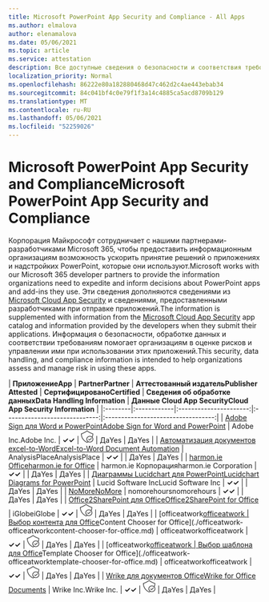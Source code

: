 ```yaml
---
title: Microsoft PowerPoint App Security and Compliance - All Apps
ms.author: elmalova
author: elenamalova
ms.date: 05/06/2021
ms.topic: article
ms.service: attestation
description: Все доступные сведения о безопасности и соответствия требованиям для всех приложений Microsoft PowerPoint.
localization_priority: Normal
ms.openlocfilehash: 86222e80a182880468d47c462d2c4ae443ebab34
ms.sourcegitcommit: 84c041bf4c0e79f1f3a14c4885ca5acd8709b129
ms.translationtype: MT
ms.contentlocale: ru-RU
ms.lasthandoff: 05/06/2021
ms.locfileid: "52259026"
---
```

# <a name="microsoft-powerpoint-app-security-and-compliance"></a><span data-ttu-id="2f928-103">Microsoft PowerPoint App Security and Compliance</span><span class="sxs-lookup"><span data-stu-id="2f928-103">Microsoft PowerPoint App Security and Compliance</span></span>

<span data-ttu-id="2f928-104">Корпорация Майкрософт сотрудничает с нашими партнерами-разработчиками Microsoft 365, чтобы предоставить информационным организациям возможность ускорить принятие решений о приложениях и надстройких PowerPoint, которые они используют.</span><span class="sxs-lookup"><span data-stu-id="2f928-104">Microsoft works with our Microsoft 365 developer partners to provide the information organizations need to expedite and inform decisions about PowerPoint apps and add-ins they use.</span></span> <span data-ttu-id="2f928-105">Эти сведения дополняются сведениями из [Microsoft Cloud App Security](https://www.microsoft.com/en-us/enterprise-mobility-security/cloud-app-security) и сведениями, предоставленными разработчиками при отправке приложений.</span><span class="sxs-lookup"><span data-stu-id="2f928-105">The information is supplemented with information from the [Microsoft Cloud App Security](https://www.microsoft.com/en-us/enterprise-mobility-security/cloud-app-security) app catalog and information provided by the developers when they submit their applications.</span></span> <span data-ttu-id="2f928-106">Информация о безопасности, обработке данных и соответствии требованиям помогает организациям в оценке рисков и управлении ими при использовании этих приложений.</span><span class="sxs-lookup"><span data-stu-id="2f928-106">This security, data handling, and compliance information is intended to help organizations assess and manage risk in using these apps.</span></span>

| <span data-ttu-id="2f928-107">**Приложение**</span><span class="sxs-lookup"><span data-stu-id="2f928-107">**App**</span></span> | <span data-ttu-id="2f928-108">**Partner**</span><span class="sxs-lookup"><span data-stu-id="2f928-108">**Partner**</span></span> | <span data-ttu-id="2f928-109">**Аттестованный издатель**</span><span class="sxs-lookup"><span data-stu-id="2f928-109">**Publisher Attested**</span></span> | <span data-ttu-id="2f928-110">**Сертифицировано**</span><span class="sxs-lookup"><span data-stu-id="2f928-110">**Certified**</span></span> | <span data-ttu-id="2f928-111">**Сведения об обработке данных**</span><span class="sxs-lookup"><span data-stu-id="2f928-111">**Data Handling Information**</span></span> | <span data-ttu-id="2f928-112">**Данные Cloud App Security**</span><span class="sxs-lookup"><span data-stu-id="2f928-112">**Cloud App Security Information**</span></span> |
|:--------|:------------|:----------------------:|:-----------------------------:|:----------------------------------:|
| [<span data-ttu-id="2f928-113">Adobe Sign для Word и PowerPoint</span><span class="sxs-lookup"><span data-stu-id="2f928-113">Adobe Sign for Word and PowerPoint</span></span>](./adobe-inc-sign-for-word-and-powerpoint.md) | <span data-ttu-id="2f928-114">Adobe Inc.</span><span class="sxs-lookup"><span data-stu-id="2f928-114">Adobe Inc.</span></span> | <span data-ttu-id="2f928-115">**✓**</span><span class="sxs-lookup"><span data-stu-id="2f928-115">**✓**</span></span> | <img alt="Certified application badge" src="../media/certified-badge.png" height="25" width="25" /> | <span data-ttu-id="2f928-116">Да</span><span class="sxs-lookup"><span data-stu-id="2f928-116">Yes</span></span> | <span data-ttu-id="2f928-117">Да</span><span class="sxs-lookup"><span data-stu-id="2f928-117">Yes</span></span> |
| [<span data-ttu-id="2f928-118">Автоматизация документов excel-to-Word</span><span class="sxs-lookup"><span data-stu-id="2f928-118">Excel-to-Word Document Automation</span></span>](./analysisplace-excel-to-word-document-automation.md) | <span data-ttu-id="2f928-119">AnalysisPlace</span><span class="sxs-lookup"><span data-stu-id="2f928-119">AnalysisPlace</span></span> | <span data-ttu-id="2f928-120">**✓**</span><span class="sxs-lookup"><span data-stu-id="2f928-120">**✓**</span></span> |  | <span data-ttu-id="2f928-121">Да</span><span class="sxs-lookup"><span data-stu-id="2f928-121">Yes</span></span> | <span data-ttu-id="2f928-122">Да</span><span class="sxs-lookup"><span data-stu-id="2f928-122">Yes</span></span> |
| [<span data-ttu-id="2f928-123">harmon.ie Office</span><span class="sxs-lookup"><span data-stu-id="2f928-123">harmon.ie for Office</span></span>](./harmonie-corporation-for-office.md) | <span data-ttu-id="2f928-124">harmon.ie Корпорация</span><span class="sxs-lookup"><span data-stu-id="2f928-124">harmon.ie Corporation</span></span> | <span data-ttu-id="2f928-125">**✓**</span><span class="sxs-lookup"><span data-stu-id="2f928-125">**✓**</span></span> |  | <span data-ttu-id="2f928-126">Да</span><span class="sxs-lookup"><span data-stu-id="2f928-126">Yes</span></span> | <span data-ttu-id="2f928-127">Да</span><span class="sxs-lookup"><span data-stu-id="2f928-127">Yes</span></span> |
| [<span data-ttu-id="2f928-128">Диаграммы Lucidchart для PowerPoint</span><span class="sxs-lookup"><span data-stu-id="2f928-128">Lucidchart Diagrams for PowerPoint</span></span>](./lucid-software-inc-lucidchart-diagrams-for-powerpoint.md) | <span data-ttu-id="2f928-129">Lucid Software Inc</span><span class="sxs-lookup"><span data-stu-id="2f928-129">Lucid Software Inc</span></span> | <span data-ttu-id="2f928-130">**✓**</span><span class="sxs-lookup"><span data-stu-id="2f928-130">**✓**</span></span> |  | <span data-ttu-id="2f928-131">Да</span><span class="sxs-lookup"><span data-stu-id="2f928-131">Yes</span></span> | <span data-ttu-id="2f928-132">Да</span><span class="sxs-lookup"><span data-stu-id="2f928-132">Yes</span></span> |
| [<span data-ttu-id="2f928-133">NoMore</span><span class="sxs-lookup"><span data-stu-id="2f928-133">NoMore</span></span>](./nomorehours-nomore.md) | <span data-ttu-id="2f928-134">nomorehours</span><span class="sxs-lookup"><span data-stu-id="2f928-134">nomorehours</span></span> | <span data-ttu-id="2f928-135">**✓**</span><span class="sxs-lookup"><span data-stu-id="2f928-135">**✓**</span></span> |  | <span data-ttu-id="2f928-136">Да</span><span class="sxs-lookup"><span data-stu-id="2f928-136">Yes</span></span> | <span data-ttu-id="2f928-137">Да</span><span class="sxs-lookup"><span data-stu-id="2f928-137">Yes</span></span> |
| [<span data-ttu-id="2f928-138">Office2SharePoint для Office</span><span class="sxs-lookup"><span data-stu-id="2f928-138">Office2SharePoint for Office</span></span>](./iglobe-office2sharepoint-for-office.md) | <span data-ttu-id="2f928-139">iGlobe</span><span class="sxs-lookup"><span data-stu-id="2f928-139">iGlobe</span></span> | <span data-ttu-id="2f928-140">**✓**</span><span class="sxs-lookup"><span data-stu-id="2f928-140">**✓**</span></span> | <img alt="Certified application badge" src="../media/certified-badge.png" height="25" width="25" /> | <span data-ttu-id="2f928-141">Да</span><span class="sxs-lookup"><span data-stu-id="2f928-141">Yes</span></span> | <span data-ttu-id="2f928-142">Да</span><span class="sxs-lookup"><span data-stu-id="2f928-142">Yes</span></span> |
| <span data-ttu-id="2f928-143">[officeatwork</span><span class="sxs-lookup"><span data-stu-id="2f928-143">[officeatwork</span></span> | <span data-ttu-id="2f928-144">Выбор контента для Office](./officeatwork-officeatworkcontent-chooser-for-office.md)</span><span class="sxs-lookup"><span data-stu-id="2f928-144">Content Chooser for Office](./officeatwork-officeatworkcontent-chooser-for-office.md)</span></span> | <span data-ttu-id="2f928-145">officeatwork</span><span class="sxs-lookup"><span data-stu-id="2f928-145">officeatwork</span></span> | <span data-ttu-id="2f928-146">**✓**</span><span class="sxs-lookup"><span data-stu-id="2f928-146">**✓**</span></span> | <img alt="Certified application badge" src="../media/certified-badge.png" height="25" width="25" /> | <span data-ttu-id="2f928-147">Да</span><span class="sxs-lookup"><span data-stu-id="2f928-147">Yes</span></span> | <span data-ttu-id="2f928-148">Да</span><span class="sxs-lookup"><span data-stu-id="2f928-148">Yes</span></span> |
| <span data-ttu-id="2f928-149">[officeatwork</span><span class="sxs-lookup"><span data-stu-id="2f928-149">[officeatwork</span></span> | <span data-ttu-id="2f928-150">Выбор шаблона для Office](./officeatwork-officeatworktemplate-chooser-for-office.md)</span><span class="sxs-lookup"><span data-stu-id="2f928-150">Template Chooser for Office](./officeatwork-officeatworktemplate-chooser-for-office.md)</span></span> | <span data-ttu-id="2f928-151">officeatwork</span><span class="sxs-lookup"><span data-stu-id="2f928-151">officeatwork</span></span> | <span data-ttu-id="2f928-152">**✓**</span><span class="sxs-lookup"><span data-stu-id="2f928-152">**✓**</span></span> | <img alt="Certified application badge" src="../media/certified-badge.png" height="25" width="25" /> | <span data-ttu-id="2f928-153">Да</span><span class="sxs-lookup"><span data-stu-id="2f928-153">Yes</span></span> | <span data-ttu-id="2f928-154">Да</span><span class="sxs-lookup"><span data-stu-id="2f928-154">Yes</span></span> |
| [<span data-ttu-id="2f928-155">Wrike для документов Office</span><span class="sxs-lookup"><span data-stu-id="2f928-155">Wrike for Office Documents</span></span>](./wrike-inc-for-office-documents.md) | <span data-ttu-id="2f928-156">Wrike Inc.</span><span class="sxs-lookup"><span data-stu-id="2f928-156">Wrike Inc.</span></span> | <span data-ttu-id="2f928-157">**✓**</span><span class="sxs-lookup"><span data-stu-id="2f928-157">**✓**</span></span> | <img alt="Certified application badge" src="../media/certified-badge.png" height="25" width="25" /> | <span data-ttu-id="2f928-158">Да</span><span class="sxs-lookup"><span data-stu-id="2f928-158">Yes</span></span> | <span data-ttu-id="2f928-159">Да</span><span class="sxs-lookup"><span data-stu-id="2f928-159">Yes</span></span> |
